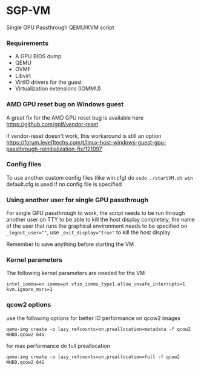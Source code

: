 # SGP-VM
Single GPU Passthrough QEMU/KVM script

### Requirements

* A GPU BIOS dump
* QEMU
* OVMF
* Libvirt
* VirtIO drivers for the guest
* Virtualization extensions (IOMMU)

### AMD GPU reset bug on Windows guest

A great fix for the AMD GPU reset bug is available here 
https://github.com/gnif/vendor-reset

if vendor-reset doesn't work, this workaround is still an option
https://forum.level1techs.com/t/linux-host-windows-guest-gpu-passthrough-reinitialization-fix/121097

### Config files

To use another custom config files (like win.cfg) do ```sudo ./startVM.sh win```
default.cfg is used if no config file is specified

### Using another user for single GPU passthrough

For single GPU passthrough to work, the script needs to be run through another user on TTY to be able to kill the host display completely, the name of the user that runs the graphical environment needs to be specified on ```_logout_user=""```, use ```_exit_display="true"``` to kill the host display

Remember to save anything before starting the VM

### Kernel parameters

The following kernel parameters are needed for the VM
```
intel_iommu=on iommu=pt vfio_iommu_type1.allow_unsafe_interrupts=1 kvm.ignore_msrs=1
```

### qcow2 options

use the following options for better IO performance on qcow2 images
```
qemu-img create -o lazy_refcounts=on,preallocation=metadata -f qcow2 WHDD.qcow2 64G
```

for max performance do full preallocation
```
qemu-img create -o lazy_refcounts=on,preallocation=full -f qcow2 WHDD.qcow2 64G
```
